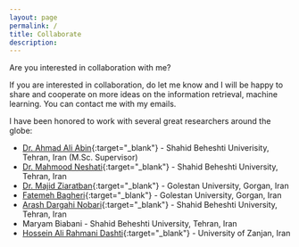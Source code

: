 ```yaml
---
layout: page
permalink: /
title: Collaborate
description:
---
```

Are you interested in collaboration with me?

If you are interested in collaboration, do let me know and I will be happy to share and cooperate on more ideas on the 
information retrieval, machine learning. You can contact me with my emails.

I have been honored to work with several great researchers around the globe:

- [Dr. Ahmad Ali Abin](http://facultymembers.sbu.ac.ir/abin/){:target="\_blank"} - Shahid Beheshti Univerisity, Tehran, Iran (M.Sc. Supervisor)
- [Dr. Mahmood Neshati](http://facultymembers.sbu.ac.ir/neshati/){:target="\_blank"} - Shahid Beheshti University, Tehran, Iran
- [Dr. Majid Ziaratban](https://gu.ac.ir/en/faculty/m-ziaratban){:target="\_blank"} - Golestan University, Gorgan, Iran
- [Fatemeh Bagheri](https://gu.ac.ir/en/faculty/f-bagheri){:target="\_blank"} - Golestan University, Gorgan, Iran
- [Arash Dargahi Nobari](https://arashdargahi.com/){:target="\_blank"} - Shahid Beheshti University, Tehran, Iran
- Maryam Biabani - Shahid Beheshti University, Tehran, Iran
- [Hossein Ali Rahmani Dashti](https://rahmanidashti.github.io/collaborate){:target="\_blank"} - University of Zanjan, Iran
